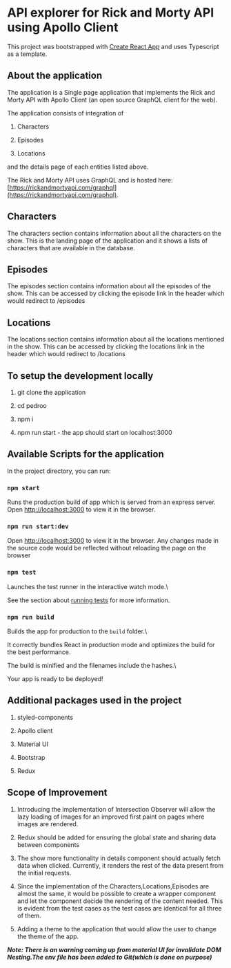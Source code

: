 # API explorer for Rick and Morty API using Apollo Client

This project was bootstrapped with [Create React App](https://github.com/facebook/create-react-app) and uses Typescript as a template.

## About the application

The application is a Single page application that implements the Rick and Morty API with Apollo Client (an open source GraphQL client for the web).

The application consists of integration of

1. Characters

2. Episodes

3. Locations

and the details page of each entities listed above.

The Rick and Morty API uses GraphQL and is hosted here: [https://rickandmortyapi.com/graphql](https://rickandmortyapi.com/graphql).

## Characters

The characters section contains information about all the characters on the show. This is the landing page of the application and it shows a lists of characters that are available in the database.

## Episodes

The episodes section contains information about all the episodes of the show. This can be accessed by clicking the episode link in the header which would redirect to /episodes

## Locations

The locations section contains information about all the locations mentioned in the show. This can be accessed by clicking the locations link in the header which would redirect to /locations

## To setup the development locally

1. git clone the application

2. cd pedroo

3. npm i

4. npm run start - the app should start on localhost:3000

## Available Scripts for the application

In the project directory, you can run:

### `npm start`

Runs the production build of app which is served from an express server.
Open [http://localhost:3000](http://localhost:3000) to view it in the browser.

### `npm run start:dev`

Open [http://localhost:3000](http://localhost:3000) to view it in the browser.
Any changes made in the source code would be reflected without reloading the page on the browser

### `npm test`

Launches the test runner in the interactive watch mode.\

See the section about [running tests](https://facebook.github.io/create-react-app/docs/running-tests) for more information.

### `npm run build`

Builds the app for production to the `build` folder.\

It correctly bundles React in production mode and optimizes the build for the best performance.

The build is minified and the filenames include the hashes.\

Your app is ready to be deployed!

## Additional packages used in the project

1. styled-components

2. Apollo client

3. Material UI

4. Bootstrap

5. Redux

## Scope of Improvement

1. Introducing the implementation of Intersection Observer will allow the lazy loading of images for an improved first paint on pages where images are rendered.

2. Redux should be added for ensuring the global state and sharing data between components

3. The show more functionality in details component should actually fetch data when clicked. Currently, it renders the rest of the data present from the initial requests.

4. Since the implementation of the Characters,Locations,Episodes are almost the same, it would be possible to create a wrapper component and let the component decide the rendering of the content needed. This is evident from the test cases as the test cases are identical for all three of them.

5. Adding a theme to the application that would allow the user to change the theme of the app.

**_Note: There is an warning coming up from material UI for invalidate DOM Nesting.The env file has been added to Git(which is done on purpose)_**
